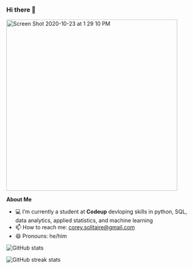 ### Hi there 👋

<img width="449" alt="Screen Shot 2020-10-23 at 1 29 10 PM" src="https://user-images.githubusercontent.com/63081449/97040699-ebe37580-1533-11eb-8b26-7eba63f553d5.png">

**About Me**
- 💻 I’m currently a student at **Codeup** devloping skills in python, SQL, data analytics, applied statistics, and machine learning
- 📫 How to reach me: corey.solitaire@gmail.com
- 😄 Pronouns: he/him

![GitHub stats](https://github-readme-stats.vercel.app/api?username=Csolitaire&show_icons=true)  

![GitHub streak stats](https://github-readme-streak-stats.herokuapp.com/?user=Csolitaire)  
<!--
**CSolitaire/CSolitaire** is a ✨ _special_ ✨ repository because its `README.md` (this file) appears on your GitHub profile.


